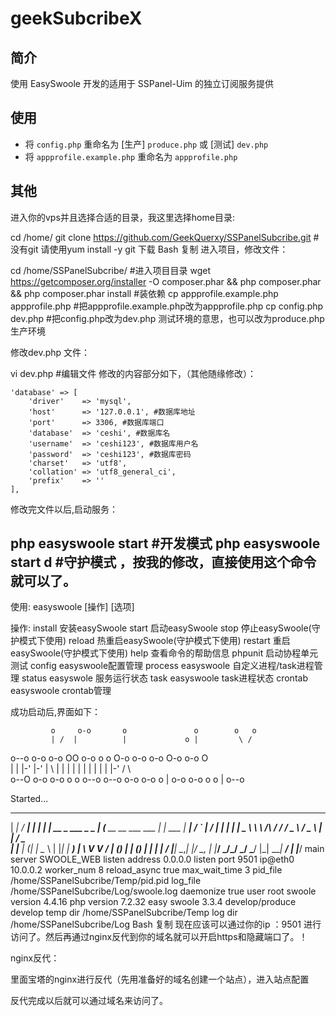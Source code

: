 
# geekSubcribeX

## 简介

使用 EasySwoole 开发的适用于 SSPanel-Uim 的独立订阅服务提供

## 使用

- 将 `config.php` 重命名为 [生产] `produce.php` 或 [测试] `dev.php`
- 将 `appprofile.example.php` 重命名为 `appprofile.php`

## 其他

进入你的vps并且选择合适的目录，我这里选择home目录:

cd /home/
git clone https://github.com/GeekQuerxy/SSPanelSubcribe.git #没有git 请使用yum install -y git 下载
Bash 复制
进入项目，修改文件：

cd /home/SSPanelSubcribe/   #进入项目目录
wget https://getcomposer.org/installer -O composer.phar && php composer.phar && php composer.phar install    #装依赖
cp appprofile.example.php appprofile.php  #把appprofile.example.php改为appprofile.php
cp config.php dev.php  #把config.php改为dev.php 测试环境的意思，也可以改为produce.php 生产环境

修改dev.php 文件：

vi dev.php #编辑文件
修改的内容部分如下，（其他随缘修改）：

    'database' => [
        'driver'    => 'mysql',
        'host'      => '127.0.0.1', #数据库地址
        'port'      => 3306, #数据库端口
        'database'  => 'ceshi', #数据库名
        'username'  => 'ceshi123', #数据库用户名
        'password'  => 'ceshi123', #数据库密码
        'charset'   => 'utf8',
        'collation' => 'utf8_general_ci',
        'prefix'    => ''
    ],

修改完文件以后,启动服务：

php easyswoole start #开发模式
php easyswoole start d  #守护模式 ，按我的修改，直接使用这个命令就可以了。
-------
使用:
  easyswoole [操作] [选项]

操作:
  install       安装easySwoole
  start         启动easySwoole
  stop          停止easySwoole(守护模式下使用)
  reload        热重启easySwoole(守护模式下使用)
  restart       重启easySwoole(守护模式下使用)
  help          查看命令的帮助信息
  phpunit       启动协程单元测试
  config        easyswoole配置管理
  process       easyswoole 自定义进程/task进程管理
  status        easyswole 服务运行状态
  task          easyswoole task进程状态
  crontab       easyswoole crontab管理

成功启动后,界面如下：

             o     o-o       o               o        o   o 
             | /  |          |             o |         \ /  
o--o o-o o-o OO    o-o  o  o O-o   o-o o-o   O-o  o-o   O   
|  | |-' |-' | \      | |  | |  | |    |   | |  | |-'  / \  
o--O o-o o-o o  o o--o  o--o o-o   o-o o   | o-o  o-o o   o 
   |
o--o

Started...
  ______                          _____                              _
 |  ____|                        / ____|                            | |
 | |__      __ _   ___   _   _  | (___   __      __   ___     ___   | |   ___
 |  __|    / _` | / __| | | | |  \___ \  \ \ /\ / /  / _ \   / _ \  | |  / _ \
 | |____  | (_| | \__ \ | |_| |  ____) |  \ V  V /  | (_) | | (_) | | | |  __/
 |______|  \__,_| |___/  \__, | |_____/    \_/\_/    \___/   \___/  |_|  \___|
                          __/ |
                         |___/
main server                   SWOOLE_WEB
listen address                0.0.0.0
listen port                   9501
ip@eth0                       10.0.0.2
worker_num                    8
reload_async                  true
max_wait_time                 3
pid_file                      /home/SSPanelSubcribe/Temp/pid.pid
log_file                      /home/SSPanelSubcribe/Log/swoole.log
daemonize                     true
user                          root
swoole version                4.4.16
php version                   7.2.32
easy swoole                   3.3.4
develop/produce               develop
temp dir                      /home/SSPanelSubcribe/Temp
log dir                       /home/SSPanelSubcribe/Log
Bash 复制
现在应该可以通过你的ip ：9501 进行访问了。然后再通过nginx反代到你的域名就可以开启https和隐藏端口了。！

nginx反代：

里面宝塔的nginx进行反代（先用准备好的域名创建一个站点），进入站点配置



反代完成以后就可以通过域名来访问了。
